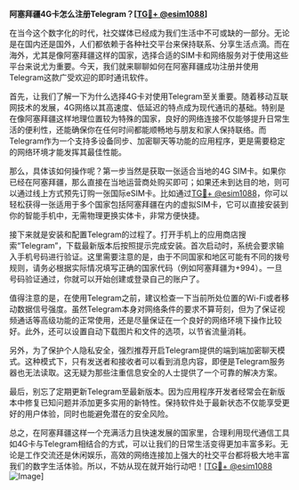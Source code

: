**阿塞拜疆4G卡怎么注册Telegram？[[TG💪+ @esim1088](https://t.me/s/esim1088)]**

在当今这个数字化的时代，社交媒体已经成为我们生活中不可或缺的一部分。无论是在国内还是国外，人们都依赖于各种社交平台来保持联系、分享生活点滴。而在海外，尤其是像阿塞拜疆这样的国家，选择合适的SIM卡和网络服务对于使用这些平台来说尤为重要。今天，我们就来聊聊如何在阿塞拜疆成功注册并使用Telegram这款广受欢迎的即时通讯软件。

首先，让我们了解一下为什么选择4G卡对使用Telegram至关重要。随着移动互联网技术的发展，4G网络以其高速度、低延迟的特点成为现代通讯的基础。特别是在像阿塞拜疆这样地理位置较为特殊的国家，良好的网络连接不仅能够提升日常生活的便利性，还能确保你在任何时间都能顺畅地与朋友和家人保持联络。而Telegram作为一个支持多设备同步、加密聊天等功能的应用程序，更是需要稳定的网络环境才能发挥其最佳性能。

那么，具体该如何操作呢？第一步当然是获取一张适合当地的4G SIM卡。如果你已经在阿塞拜疆，那么直接在当地运营商处购买即可；如果还未到达目的地，则可以通过线上方式预先订购一张国际eSIM卡。比如通过[TG💪+ @esim1088](https://t.me/s/esim1088)，你可以轻松获得一张适用于多个国家包括阿塞拜疆在内的虚拟SIM卡，它可以直接安装到你的智能手机中，无需物理更换实体卡，非常方便快捷。

接下来就是安装和配置Telegram的过程了。打开手机上的应用商店搜索“Telegram”，下载最新版本后按照提示完成安装。首次启动时，系统会要求输入手机号码进行验证。这里需要注意的是，由于不同国家和地区可能有不同的拨号规则，请务必根据实际情况填写正确的国家代码（例如阿塞拜疆为+994）。一旦号码验证通过，你就可以开始创建或登录自己的账户了。

值得注意的是，在使用Telegram之前，建议检查一下当前所处位置的Wi-Fi或者移动数据信号强度。虽然Telegram本身对网络条件的要求不算苛刻，但为了保证视频通话等高级功能的正常使用，还是尽量保证在一个良好的网络环境下操作比较好。此外，还可以设置自动下载图片和文件的选项，以节省流量消耗。

另外，为了保护个人隐私安全，强烈推荐开启Telegram提供的端到端加密聊天模式。这种模式下，只有发送者和接收者可以看到消息内容，即便是Telegram服务器也无法读取。这无疑为那些注重信息安全的人士提供了一个可靠的解决方案。

最后，别忘了定期更新Telegram至最新版本。因为应用程序开发者经常会在新版本中修复已知问题并添加更多实用的新特性。保持软件处于最新状态不仅能享受更好的用户体验，同时也能避免潜在的安全风险。

总之，在阿塞拜疆这样一个充满活力且快速发展的国家里，合理利用现代通信工具如4G卡与Telegram相结合的方式，可以让我们的日常生活变得更加丰富多彩。无论是工作交流还是休闲娱乐，高效的网络连接加上强大的社交平台都将极大地丰富我们的数字生活体验。所以，不妨从现在就开始行动吧！[[TG💪+ @esim1088](https://t.me/s/esim1088) ![Image](https://i.postimg.cc/4NQfJmqS/Snipaste-2025-05-13-00-14-12.png)]